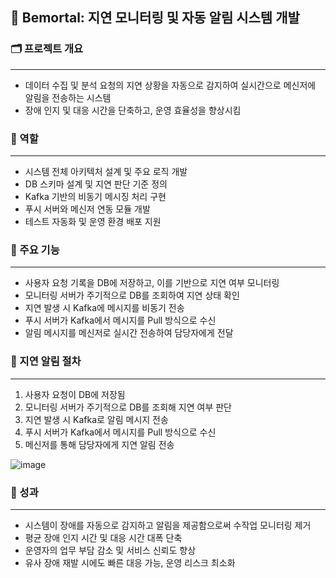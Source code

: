 ## 📌 Bemortal: 지연 모니터링 및 자동 알림 시스템 개발

### 🗂️ 프로젝트 개요
---
* 데이터 수집 및 분석 요청의 지연 상황을 자동으로 감지하여 실시간으로 메신저에 알림을 전송하는 시스템
* 장애 인지 및 대응 시간을 단축하고, 운영 효율성을 향상시킴

### 🧱 역할
---
* 시스템 전체 아키텍처 설계 및 주요 로직 개발
* DB 스키마 설계 및 지연 판단 기준 정의
* Kafka 기반의 비동기 메시징 처리 구현
* 푸시 서버와 메신저 연동 모듈 개발
* 테스트 자동화 및 운영 환경 배포 지원

### 🔧 주요 기능
---
* 사용자 요청 기록을 DB에 저장하고, 이를 기반으로 지연 여부 모니터링
* 모니터링 서버가 주기적으로 DB를 조회하여 지연 상태 확인
* 지연 발생 시 Kafka에 메시지를 비동기 전송
* 푸시 서버가 Kafka에서 메시지를 Pull 방식으로 수신
* 알림 메시지를 메신저로 실시간 전송하여 담당자에게 전달

### 🔄 지연 알림 절차
---
1. 사용자 요청이 DB에 저장됨
2. 모니터링 서버가 주기적으로 DB를 조회해 지연 여부 판단
3. 지연 발생 시 Kafka로 알림 메시지 전송
4. 푸시 서버가 Kafka에서 메시지를 Pull 방식으로 수신
5. 메신저를 통해 담당자에게 지연 알림 전송

![image](https://github.com/user-attachments/assets/508d4ad2-fb5e-4d4b-8470-227834e34f5b)


### 🚀 성과
---
* 시스템이 장애를 자동으로 감지하고 알림을 제공함으로써 수작업 모니터링 제거
* 평균 장애 인지 시간 및 대응 시간 대폭 단축
* 운영자의 업무 부담 감소 및 서비스 신뢰도 향상
* 유사 장애 재발 시에도 빠른 대응 가능, 운영 리스크 최소화

